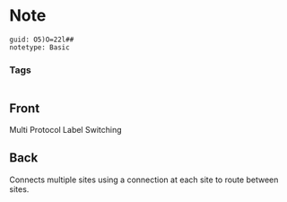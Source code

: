 # Note
```
guid: O5)O=22l##
notetype: Basic
```

### Tags
```
```

## Front
Multi Protocol Label Switching

## Back
Connects multiple sites using a connection at each site to route between sites.
